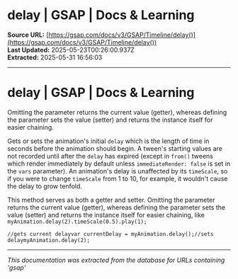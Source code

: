 # delay | GSAP | Docs & Learning

**Source URL:** [https://gsap.com/docs/v3/GSAP/Timeline/delay()](https://gsap.com/docs/v3/GSAP/Timeline/delay())  
**Last Updated:** 2025-05-23T00:26:00.937Z  
**Extracted:** 2025-05-31 16:56:03

---

# delay | GSAP | Docs & Learning

Omitting the parameter returns the current value (getter), whereas defining the parameter sets the value (setter) and returns the instance itself for easier chaining.

Gets or sets the animation's initial `delay` which is the length of time in seconds before the animation should begin. A tween's starting values are not recorded until after the `delay` has expired (except in `from()` tweens which render immediately by default unless `immediateRender: false` is set in the `vars` parameter). An animation's delay is unaffected by its `timeScale`, so if you were to change `timeScale` from 1 to 10, for example, it wouldn't cause the delay to grow tenfold.

This method serves as both a getter and setter. Omitting the parameter returns the current value (getter), whereas defining the parameter sets the value (setter) and returns the instance itself for easier chaining, like `myAnimation.delay(2).timeScale(0.5).play(1);`

```
//gets current delayvar currentDelay = myAnimation.delay();//sets delaymyAnimation.delay(2);
```

---

*This documentation was extracted from the database for URLs containing 'gsap'*
